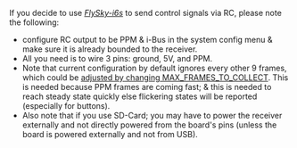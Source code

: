 If you decide to use *[FlySky-i6s](https://github.com/abusous2000/Struts4Embedded/tree/master/source/Controls/PPMFrameDecoder)* to send control signals via RC, please note the following:
   - configure RC output to be PPM & i-Bus in the system config menu & make sure it is already bounded to the receiver. 
   - All you need is to wire 3 pins: ground, 5V, and PPM. 
   - Note that current configuration by default ignores every other 9 frames, which could be [adjusted by changing MAX_FRAMES_TO_COLLECT](https://github.com/abusous2000/Struts4Embedded/blob/master/source/Controls/PPMFrameDecoder/PPMFrameDecoder.h#L67). This is needed because PPM frames are coming fast; & this is needed to reach steady state quickly else flickering states will be reported (especially for buttons).
   - Also note that if you use SD-Card; you may have to power the receiver externally and not directly powered from the board's pins (unless the board is powered externally and not from USB).